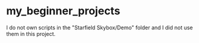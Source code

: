 # my_beginner_projects
I do not own scripts in the "Starfield Skybox/Demo" folder and I did not use them in this project. 
